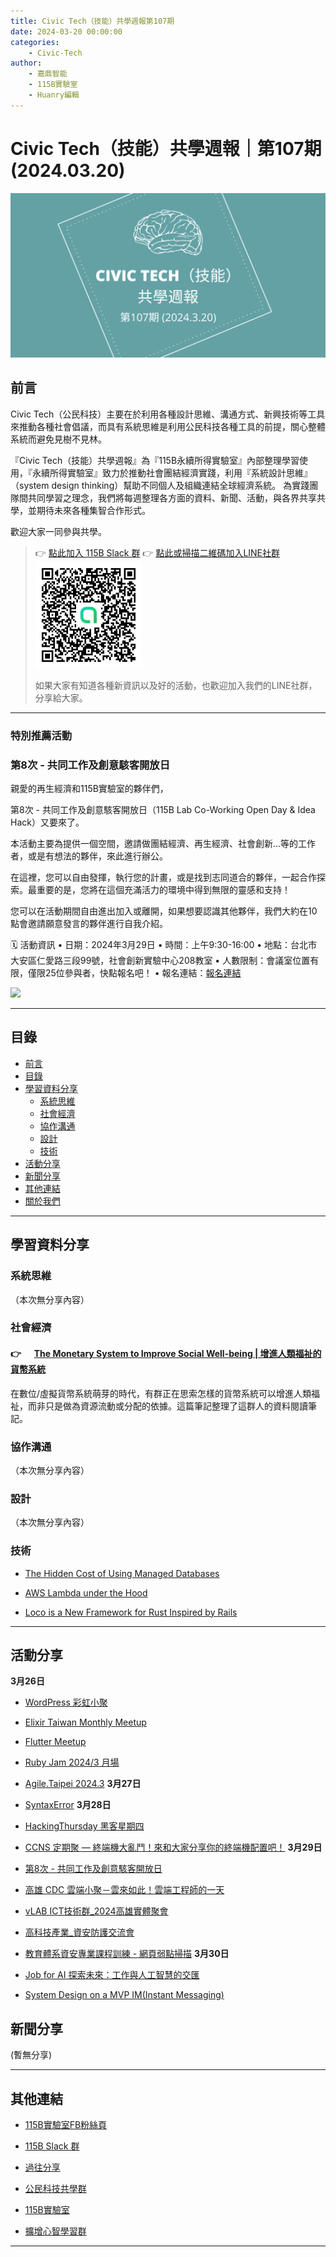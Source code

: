```yaml
---
title: Civic Tech（技能）共學週報第107期
date: 2024-03-20 00:00:00
categories:
	- Civic-Tech
author:
	- 嘉鼎智能
	- 115B實驗室
	- Huanry編輯
---
```

# Civic Tech（技能）共學週報｜第107期 (2024.03.20)

![Civic-Tech-107](/img/ct/107.png)

## 前言

Civic Tech（公民科技）主要在於利用各種設計思維、溝通方式、新興技術等工具來推動各種社會倡議，而具有系統思維是利用公民科技各種工具的前提，關心整體系統而避免見樹不見林。

『Civic Tech（技能）共學週報』為『115B永續所得實驗室』內部整理學習使用，『永續所得實驗室』致力於推動社會團結經濟實踐，利用『系統設計思維』（system design thinking）幫助不同個人及組織連結全球經濟系統。
為實踐團隊間共同學習之理念，我們將每週整理各方面的資料、新聞、活動，與各界共享共學，並期待未來各種集智合作形式。

歡迎大家一同參與共學。

>👉  [點此加入 115B Slack 群](https://bit.ly/Slack115b)
>👉  [點此或掃描二維碼加入LINE社群](https://line.me/ti/g2/Dj4AkbdDsY6o4D_CdDUB6Q)
>[![公民科技共學群](/img/產品共學群.jpg)](https://line.me/ti/g2/Dj4AkbdDsY6o4D_CdDUB6Q)
>
>如果大家有知道各種新資訊以及好的活動，也歡迎加入我們的LINE社群，分享給大家。

---
### 特別推薦活動

### 第8次 - 共同工作及創意駭客開放日

親愛的再生經濟和115B實驗室的夥伴們，

第8次 - 共同工作及創意駭客開放日（115B Lab Co-Working Open Day & Idea Hack）又要來了。

本活動主要為提供一個空間，邀請做團結經濟、再生經濟、社會創新...等的工作者，或是有想法的夥伴，來此進行辦公。

在這裡，您可以自由發揮，執行您的計畫，或是找到志同道合的夥伴，一起合作探索。最重要的是，您將在這個充滿活力的環境中得到無限的靈感和支持！

您可以在活動期間自由進出加入或離開，如果想要認識其他夥伴，我們大約在10點會邀請願意發言的夥伴進行自我介紹。


🗓 活動資訊
• 日期：2024年3月29日
• 時間：上午9:30-16:00
• 地點：台北市大安區仁愛路三段99號，社會創新實驗中心208教室
• 人數限制：會議室位置有限，僅限25位參與者，快點報名吧！
• 報名連結：[報名連結](https://www.accupass.com/event/2403070634373013982730)

[![](https://static.accupass.com/eventbanner/2403070822541301726800.jpg)](https://www.accupass.com/event/2403070634373013982730)


---
## 目錄
- [前言](#前言)
- [目錄](#目錄)
- [學習資料分享](#學習資料分享)
	- [系統思維](#系統思維)
	- [社會經濟](#社會經濟)
	- [協作溝通](#協作溝通)
	- [設計](#設計)
	- [技術](#技術)
- [活動分享](#活動分享)
- [新聞分享](#新聞分享)
- [其他連結](#其他連結)
- [關於我們](#關於我們)

---
## 學習資料分享
### 系統思維

（本次無分享內容）

### 社會經濟

#### 👉 &emsp; [The Monetary System to Improve Social Well-being | 增進人類福祉的貨幣系統](https://medium.com/acis-intellicollective/%E5%A2%9E%E9%80%B2%E4%BA%BA%E9%A1%9E%E7%A6%8F%E7%A5%89%E7%9A%84%E8%B2%A8%E5%B9%A3%E7%B3%BB%E7%B5%B1-the-monetary-system-to-improve-social-well-being-f8ea6b51a29c)

在數位/虛擬貨幣系統萌芽的時代，有群正在思索怎樣的貨幣系統可以增進人類福祉，而非只是做為資源流動或分配的依據。這篇筆記整理了這群人的資料閱讀筆記。

### 協作溝通

（本次無分享內容）

### 設計

（本次無分享內容）

### 技術

- [The Hidden Cost of Using Managed Databases](https://www.infoq.com/articles/managed-relational-databases-costs/)

- [AWS Lambda under the Hood](https://www.infoq.com/articles/aws-lambda-under-the-hood/)

- [Loco is a New Framework for Rust Inspired by Rails](https://www.infoq.com/news/2024/02/loco-new-framework-rust-rails/)

---
## 活動分享

**3月26日**
- [WordPress 彩虹小聚](https://www.meetup.com/taipei-wordpress/events/299746698/)

- [Elixir Taiwan Monthly Meetup](https://www.meetup.com/elixirtw-taipei/events/299304368/)

- [Flutter Meetup](https://meetup.com/flutter-taipei/events/299673221/)

- [Ruby Jam 2024/3 月場](https://rubytaiwan.kktix.cc/events/rubyjam2403)

- [Agile.Taipei 2024.3](https://agilecommtw.kktix.cc/events/letsimpactmapping)
**3月27日**
- [SyntaxError](https://meetup.com/pythonhug/events/299651695/)
**3月28日**
- [HackingThursday 黑客星期四](https://meetup.com/hackingthursday/events/299672764/)

- [CCNS 定期聚 — 終端機大亂鬥！來和大家分享你的終端機配置吧！](https://ccns.kktix.cc/events/terminal-fight)
**3月29日**
- [第8次 - 共同工作及創意駭客開放日](https://www.accupass.com/event/2403070634373013982730)

- [高雄 CDC 雲端小聚－雲來如此！雲端工程師的一天](https://cdckh.kktix.cc/events/cdc0329)

- [vLAB ICT技術群_2024高雄實體聚會](https://vlab.kktix.cc/events/52bd20d8)

- [高科技產業_資安防護交流會](https://shieldx.kktix.cc/events/hti)

- [教育體系資安專業課程訓練 - 網頁弱點掃描](https://hackersir.kktix.cc/events/20240329-vulnscan)
**3月30日**
- [Job for AI 探索未來：工作與人工智慧的交匯](https://meetup.com/women-who-code-taipei/events/299565370/)

- [System Design on a MVP IM(Instant Messaging)](https://tritonho.kktix.cc/events/2024-m3)



## 新聞分享

(暫無分享)

---
## 其他連結

- [115B實驗室FB粉絲頁](https://www.facebook.com/%E6%B0%B8%E7%BA%8C%E6%89%80%E5%BE%97%E5%AF%A6%E9%A9%97%E5%AE%A4-102916798609139)

- [115B Slack 群](https://bit.ly/Slack115b)

- [過往分享](/categories/Civic-Tech)

- [公民科技共學群](https://line.me/ti/g2/Dj4AkbdDsY6o4D_CdDUB6Q?utm_source=invitation&utm_medium=link_copy&utm_campaign=default)

- [115B實驗室](https://line.me/ti/g2/asPFU-0w4o9MIRSBdb4gtg?utm_source=invitation&utm_medium=link_copy&utm_campaign=default)

- [擴增心智學習群](https://line.me/ti/g2/asPFU-0w4o9MIRSBdb4gtg?utm_source=invitation&utm_medium=link_copy&utm_campaign=default)

---